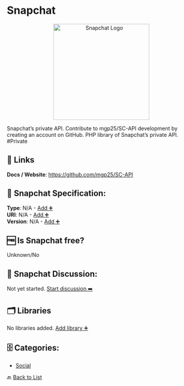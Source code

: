 # Snapchat
<p align="center">
    <img width="256" src="https://raw.githubusercontent.com/apis-list/apis-list/main/apis/snapchat/logo_256x256.png" alt="Snapchat Logo"/>
</p>
Snapchat’s private API. Contribute to mgp25/SC-API development by creating an account on GitHub. PHP library of Snapchat’s private API. #Private

##  🔗 Links
**Docs / Website**: https://github.com/mgp25/SC-API

## 🧬 Snapchat Specification:
**Type**: N/A - [Add ➕](https://github.com/apis-list/apis-list/edit/main/apis/snapchat/snapchat.yaml)  
**URI**: N/A - [Add ➕](https://github.com/apis-list/apis-list/edit/main/apis/snapchat/snapchat.yaml)  
**Version**: N/A - [Add ➕](https://github.com/apis-list/apis-list/edit/main/apis/snapchat/snapchat.yaml)

## 🆓 Is Snapchat free?
 Unknown/No 

## 💬 Snapchat Discussion:
Not yet started. [Start discussion ➡️](https://github.com/apis-list/apis-list/discussions/new)

## 🗂️ Libraries

No libraries added. [Add library ➕](https://github.com/apis-list/apis-list/edit/main/apis/snapchat/snapchat.yaml)    


## 🗄️ Categories:
- [Social](https://github.com/apis-list/apis-list#social-)

🔙  [Back to List](https://github.com/apis-list/apis-list)

